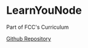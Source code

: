 # LearnYouNode  

Part of FCC's Curriculum

[Github Repository](https://github.com/workshopper/learnyounode)
